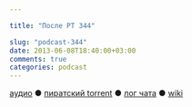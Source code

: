 ```yaml
---

title: "После РТ 344"

slug: "podcast-344"
date: 2013-06-08T18:40:00+03:00
comments: true
categories: podcast
---
```

[аудио](http://cdn.radio-t.com/rt344post.mp3) ● [пиратский torrent](/torrents/rt344post.mp3.torrent) ● [лог чата](http://chat.radio-t.com/logs/radio-t-344.html) ● [wiki](http://wiki.radio-t.com/%D0%9F%D0%BE%D1%81%D0%BB%D0%B5_%D0%A0%D0%A2_344) <audio src="http://cdn.radio-t.com/rt344post.mp3" preload="none">
